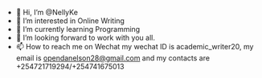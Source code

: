 - 👋 Hi, I’m @NellyKe
- 👀 I’m interested in Online Writing
- 🌱 I’m currently learning Programming
- 💞️ I’m looking forward to work with you all.
- 📫 How to reach me on Wechat my wechat ID is academic_writer20, my email is opendanelson28@gmail.com and my contacts are +254721719294/+254741675013

<!---
NellyKe/NellyKe is a ✨ special ✨ repository because its `README.md` (this file) appears on your GitHub profile.
You can click the Preview link to take a look at your changes.
--->

